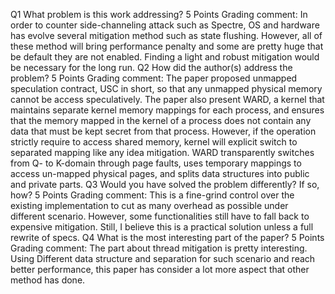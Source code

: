 Q1 What problem is this work addressing?
5 Points
Grading comment:
In order to counter side-channeling attack such as Spectre, OS and hardware has evolve several mitigation method such as state flushing. However, all of these method will bring performance penalty and some are pretty huge that be default they are not enabled. Finding a light and robust mitigation would be necessary for the long run.
Q2 How did the author(s) address the problem?
5 Points
Grading comment:
The paper proposed unmapped speculation contract, USC in short, so that any unmapped physical memory cannot be access speculatively. The paper also present WARD, a kernel that maintains separate kernel memory mappings for each process, and ensures that the memory mapped in the kernel of a process does not contain any data that must be kept secret from that process. However, if the operation strictly require to access shared memory, kernel will explicit switch to separated mapping like any idea mitigation. WARD transparently switches from Q- to K-domain through page faults, uses temporary mappings to access un-mapped physical pages, and splits data structures into public and private parts.
Q3 Would you have solved the problem differently? If so, how?
5 Points
Grading comment:
This is a fine-grind control over the existing implementation to cut as many overhead as possible under different scenario. However, some functionalities still have to fall back to expensive mitigation. Still, I believe this is a practical solution unless a full rewrite of specs.
Q4 What is the most interesting part of the paper?
5 Points
Grading comment:
The part about thread mitigation is pretty interesting. Using Different data structure and separation for such scenario and reach better performance, this paper has consider a lot more aspect that other method has done.
